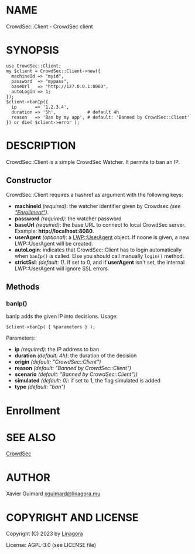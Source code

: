 # NAME

CrowdSec::Client - CrowdSec client

# SYNOPSIS

    use CrowdSec::Client;
    my $client = CrowdSec::Client->new({
      machineId => "myid",
      password  => "mypass",
      baseUrl   => "http://127.0.0.1:8080",
      autoLogin => 1;
    });
    $client->banIp({
      ip       => '1.2.3.4',
      duration => '5h',            # default 4h
      reason   => 'Ban by my app', # default: 'Banned by CrowdSec::Client'
    }) or die( $client->error );

# DESCRIPTION

CrowdSec::Client is a simple CrowdSec Watcher. It permits to ban an IP.

## Constructor

CrowdSec::Client requires a hashref as argument with the following keys:

- **machineId** _(required)_: the watcher identifier given by Crowdsec
_(see ["Enrollment"](#enrollment))_.
- **password** _(required)_: the watcher password
- **baseUrl** _(required)_: the base URL to connect to local CrowdSec
server. Example: **http://localhost:8080**.
- **userAgent** _(optional)_: a [LWP::UserAgent](https://metacpan.org/pod/LWP%3A%3AUserAgent) object. If noone is
given, a new LWP::UserAgent will be created.
- **autoLogin**: indicates that CrowdSec::Client has to login automatically
when `banIp()` is called. Else you should call manually `login()` method.
- **strictSsl**: _(default: 1)_. If set to 0, and if **userAgent** isn't
set, the internal LWP::UserAgent will ignore SSL errors.

## Methods

### banIp()

banIp adds the given IP into decisions. Usage:

    $client->banIp( { %parameters } );

Parameters:

- **ip** _(required)_: the IP address to ban
- **duration** _(default: 4h)_: the duration of the decision
- **origin** _(default: "CrowdSec::Client")_
- **reason** _(default: "Banned by CrowdSec::Client")_
- **scenario** _(default: "Banned by CrowdSec::Client"))_
- **simulated** _(default: 0)_: if set to 1, the flag simulated is added
- **type** _(default: "ban")_

# Enrollment

# SEE ALSO

[CrowdSec](https://crowdsec.net/)

# AUTHOR

Xavier Guimard <xguimard@linagora.mu>

# COPYRIGHT AND LICENSE

Copyright (C) 2023 by [Linagora](https://linagora.com)

License: AGPL-3.0 (see LICENSE file)
